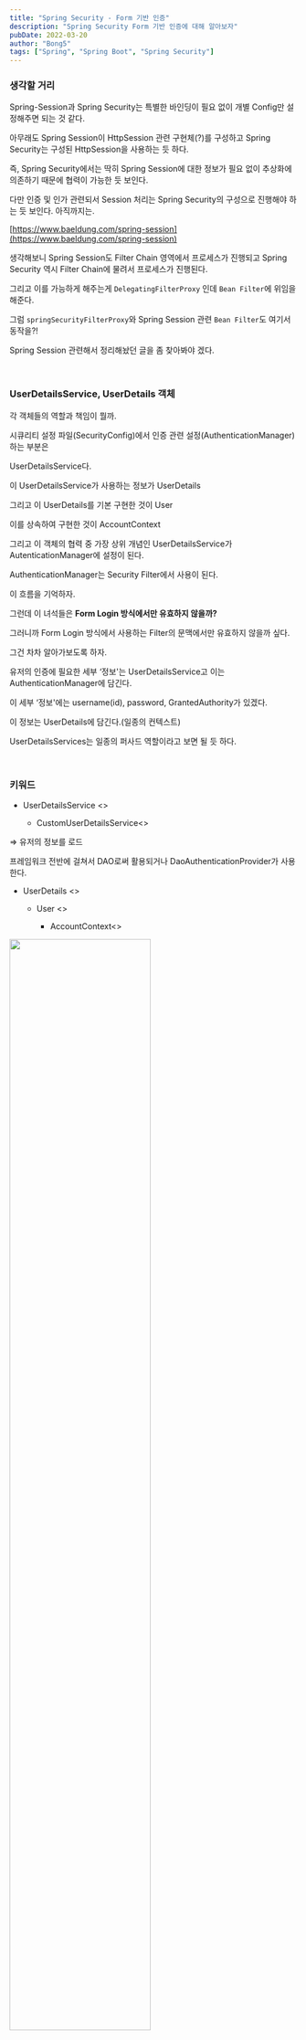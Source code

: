 ```yaml
---
title: "Spring Security - Form 기반 인증"
description: "Spring Security Form 기반 인증에 대해 알아보자"
pubDate: 2022-03-20
author: "Bong5"
tags: ["Spring", "Spring Boot", "Spring Security"]
---
```

### 생각할 거리

Spring-Session과 Spring Security는 특별한 바인딩이 필요 없이 개별 Config만 설정해주면 되는 것 같다.

아무래도 Spring Session이 HttpSession 관련 구현체(?)를 구성하고 Spring Security는 구성된 HttpSession을 사용하는 듯 하다.

즉, Spring Security에서는 딱히 Spring Session에 대한 정보가 필요 없이 추상화에 의존하기 때문에 협력이 가능한 듯 보인다.

다만 인증 및 인가 관련되서 Session 처리는 Spring Security의 구성으로 진행해야 하는 듯 보인다. 아직까지는.

[https://www.baeldung.com/spring-session](https://www.baeldung.com/spring-session)

생각해보니 Spring Session도 Filter Chain 영역에서 프로세스가 진행되고 Spring Security 역시 Filter Chain에 물려서 프로세스가 진행된다.

그리고 이를 가능하게 해주는게 `DelegatingFilterProxy` 인데 `Bean Filter`에 위임을 해준다.

그럼 `springSecurityFilterProxy`와 Spring Session 관련 `Bean Filter`도 여기서 동작을?!

Spring Session 관련해서 정리해놨던 글을 좀 찾아봐야 겠다.

<br>

### UserDetailsService, UserDetails 객체

각 객체들의 역할과 책임이 뭘까.

시큐리티 설정 파일(SecurityConfig)에서 인증 관련 설정(AuthenticationManager)하는 부분은

UserDetailsService다.

이 UserDetailsService가 사용하는 정보가 UserDetails

그리고 이 UserDetails를 기본 구현한 것이 User 

이를 상속하여 구현한 것이 AccountContext

그리고 이 객체의 협력 중 가장 상위 개념인 UserDetailsService가 AutenticationManager에 설정이 된다.

AuthenticationManager는 Security Filter에서 사용이 된다.

이 흐름을 기억하자.

그런데 이 녀석들은 **Form Login 방식에서만 유효하지 않을까?**

그러니까 Form Login 방식에서 사용하는 Filter의 문맥에서만 유효하지 않을까 싶다.

그건 차차 알아가보도록 하자.

유저의 인증에 필요한 세부 ‘정보'는 UserDetailsService고 이는 AuthenticationManager에 담긴다.

이 세부 ‘정보'에는 username(id), password, GrantedAuthority가 있겠다.

이 정보는 UserDetails에 담긴다.(일종의 컨텍스트)

UserDetailsServices는 일종의 퍼사드 역할이라고 보면 될 듯 하다.

<br>

### 키워드

- UserDetailsService <<interface>>
    - CustomUserDetailsService<<implement>>

⇒ 유저의 정보를 로드

프레임워크 전반에 걸쳐서 DAO로써 활용되거나 DaoAuthenticationProvider가 사용한다.

- UserDetails <<interface>>
    - User <<implement>>
        - AccountContext<<implement>>

<img src="/assets/img/springsecurity/img11.png" width="70%" height="auto" >

---

<br>

### AuthenticationProvider 객체 활용 및 구현

위에서 구현 및 활용한 `UserDetailsService`가 반환하는 `UserDetails`에 대해서 검증을 진행해야 함

이러한 검증은 `AuthenticationProvider`중 하나가 사용되는데, 우리는 이를 구현한 `CustomAuthenticationProvider`를 활용할 예정

<br>

### CustomAuthenticationProvider

`AuthenticationManager(ProviderManager)`가 호출할 `CustomAuthenticationProvider`를 구현하여 인증 유저에 대한 검증 로직을 수행

<img src="/assets/img/springsecurity/img12.png" width="70%" height="auto" >

<script src="https://gist.github.com/BongHoLee/97a92ee649c610e7ac4dbf3b1701ecbc.js"></script>

<br>

### Logout 및 보안처리

- SecurityContextLogoutHandler를 사용할 수 있다.

<script src="https://gist.github.com/BongHoLee/ae253db98eb666efb474243bcb886770.js"></script>

<br>

### 이쯤에서 Spring Session과 함께 해보자.

[https://www.baeldung.com/spring-session-jdbc](https://www.baeldung.com/spring-session-jdbc)

[https://www.javadevjournal.com/spring/spring-session-with-jdbc/](https://www.javadevjournal.com/spring/spring-session-with-jdbc/)

- spring-session-jdbc

디펜던시를 확인해보면 자동으로 session 관련 sql을 실행할 수 있게끔 sql 파일을 갖고 있음.

Configuration에서 `@EnableJdbcHttpSession`을 해주면 안된다. → Spring Autoconfiguration이 작동하지 않음(직접 작성하는것으로 인식)

따라서 `@SpringBootApplication`과 함께 위 어노테이션을 붙여주자.

뭔가 postgresql은 sqlsession table을 직접 생성해줘야 하나보다..

그리고  Account 객체를 Serializable 구현을 해줘야한다. → 세션에 이 객체가 직렬화 되어 저장되나 보다.

---

<br>

### 인증 추가 정보 전달 및 설정

### WebAuthenticationDetails, AuthenticationDetailsSource

<img src="/assets/img/springsecurity/img13.png" width="70%" height="auto" >

- AuthenticationFilter(UsernamePasswordAuthenticationFilter)
    - Security Filter 중 인증에 대한 책임을 담당하는 필터
- WebAuthenticationDetails
    - 인증 과정 중 전달된 데이터를 저장
    - Authentication의 details 속성에 저장
- AuthenticationDetailsSource
    - WebAuthenticationDetails 객체를 생성

클라이언트가 인증 정보(username, password) 외의 데이터를 전달하는 경우가 있다.

그리고 이 데이터들은 인증 과정, 인증 이후 등에서 필요할 때 사용이 되어야 할 수 있다.

이 때 이 정보들을 `Authentication` 객체의 `details` 속성에 담아서 저장을 하여 사용하는데, 이 `details` 객체의 타입은 `object`로써 어떤 타입도 저장이 가능하다.

그리고 그 `details` 중 하나가 바로 `WebAuthenticationDetails`이다. 

`WebAuthenticationDetails` 객체를 생성하는 객체가 `AuthenticationDetailsSource`

즉, `WebAuthenticationDetails` 객체는 클라이언트가 추가적으로 전달하는 데이터를 저장한다.

스프링 시큐리티는 기본적으로 `remoteAddress, SessionId`는 제공한다.

간단하게 AuthenticationFilter의 구현체 중 하나인 `UsernamePasswordAuthenticationFilter`의 코드를 살펴보면

<script src="https://gist.github.com/BongHoLee/1affab1538cd6d10622c6ba9d9d6f820.js"></script>

추가 설명이 필요 없이 위 코드의 주석을 확인해보면 

- 클라이언트의 요청
- AuthenticationFilter(UsernamePasswordAuthenticationFilter)가 호출됨
    - 클라이언트가 전달한 request로부터 username, password를 얻어옴
    - 인증을 위한(아직 인증은 안된) Authentication(UsernamePasswordAuthenticationToken) 생성
    - 생성한 Authentication에 details 속성 설정(setDetails)
- AuthenticationDetailsSource가 WebAuthenticationDetails를 세팅

이 `details`는 `Authentication` 객체가 활용될 수 있는 곳이라면 어디든 전역적으로 사용 할 수 있다.

<br>

### 인증 성공 핸들러

<img src="/assets/img/springsecurity/img14.png" width="70%" height="auto" >

인증 성공 핸들러에서 세션에 필요한 요소들을 추가하는 등 처리할 수 있을듯.

<br>

### CustomAuthenticationSuccessHandler

인증 성공 이후 `AuthenticationSuccessHanlder`를 호출하여 후속 작업을 할 수 있다.

`AuthenticationSuccessHadnler`는 인터페이스라서 아래 두 개 작업이 가능하다.

- 직접 구현체를 만들어서 등록한다.
- 스프링 시큐리티가 기본적으로 제공하는 클래스를 상속하여 추가 구현한다.

강좌에서는 상속을 이용해서 진행

<br>

<script src="https://gist.github.com/BongHoLee/6a6873cda225a8284e68d583e2f734b1.js"></script>

<br>

### 인증 실패 핸들러 구현

<img src="/assets/img/springsecurity/img15.png" width="70%" height="auto" >

인증 실패 시 AuthenticationFilter는 AuthenticationFailureHandler를 호출한다.

그리고 `AuthenticationFailureHandler`는 인터페이스로, 사용하는 방법에는 두 가지가 있다.

- 직접 구현체 구현 및 등록
- 스프링 시큐리티가 기본적으로 제공하는 구현체 상속

이번 강좌에서는 기본적으로 제공하는 구현체를 상속하는 방법으로 진행한다.

<br>

### CustomAuthenticationFailureHandler

<script src="https://gist.github.com/BongHoLee/ecba144a71d4f89c61eda0cc96817cbc.js"></script>

인증 프로세스 중 발생한 예외에 대해서 각각 에러 메시지를 설정했다.

그리고 인증 실패에 따른 이동 경로는 `/login?error=true&exception = errorMessage` 처럼 처리를 하고 이후 작업에 대해서 부모 클래스에 위임을 해준다.

이렇게 이동 경로로 redirect하게 되면 login Controller가 위 요청을 받아 처리한다.

<br>

### 인증 거부(인가 안됨) 처리

인증은 성공했지만 성공 이후 클라이언트가 접근하려는 자원에 대한 권한이 없을 경우 `인가 예외`(AcessDeniedException)가 발생하게 된다.

`인가 예외`는 **인증 필터가 처리하는게 아니라 `ExceptionTranslationFilter`가 처리**한다.

즉, 유저에 대한 인증은 처리되었지만 인증과 동시에 접근하려는 자원에 대한 `인가 예외`(AccessDeniedException)가 발생한 경우 
`ExceptionTranslationFilter`에서 `AccessDeniedHandler`를 호출하여 처리한다.

우리는 여기서 `AccessDeniedHandler`를 구현해보자.

<br>

### CustomAccessDeniedHandler

<script src="https://gist.github.com/BongHoLee/70452748172a996a215e7ab0195f3667.js"></script>